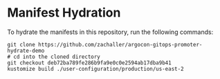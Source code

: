# Manifest Hydration

To hydrate the manifests in this repository, run the following commands:

```shell
git clone https://github.com/zachaller/argocon-gitops-promoter-hydrate-demo
# cd into the cloned directory
git checkout deb72ba789fe286b9fa9e0c0e2594ab17dba9b41
kustomize build ./user-configuration/production/us-east-2
```

